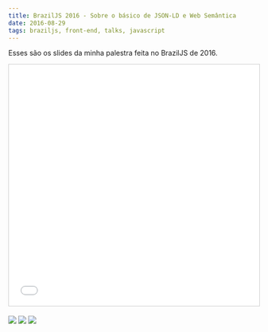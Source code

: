 ```yaml
---
title: BrazilJS 2016 - Sobre o básico de JSON-LD e Web Semântica
date: 2016-08-29
tags: braziljs, front-end, talks, javascript
---
```


Esses são os slides da minha palestra feita no BrazilJS de 2016.

<iframe src="//www.slideshare.net/slideshow/embed_code/key/qRDOIDTV8mbs7C" width="595" height="485" frameborder="0" marginwidth="0" marginheight="0" scrolling="no" style="border:1px solid #CCC; border-width:1px; margin-bottom:5px; max-width: 100%;" allowfullscreen> </iframe>

![](braziljs-2016/2016-08-26-15.53.27.jpg)
![](braziljs-2016/2016-08-26-15.57.04.jpg)
![](braziljs-2016/2016-08-26-16.05.29.jpg)
